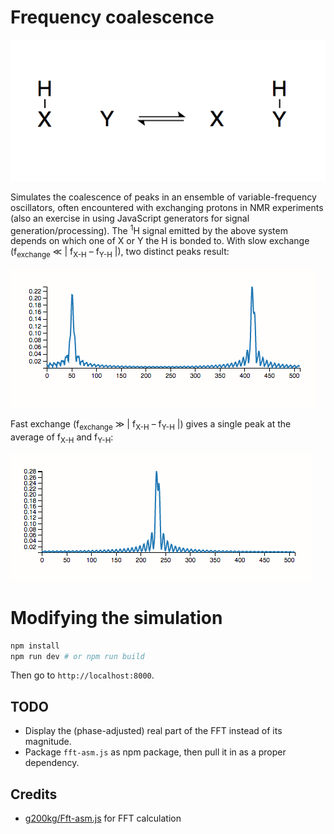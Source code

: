 # Frequency coalescence
![X-H + Y <-> X + Y-H](exchange.png)

Simulates the coalescence of peaks in an ensemble of variable-frequency oscillators, often encountered with exchanging protons in NMR experiments (also an exercise in using JavaScript generators for signal generation/processing).
The <sup>1</sup>H signal emitted by the above system depends on which one of X or Y the H is bonded to. With slow exchange (f<sub>exchange</sub> ≪ | f<sub>X-H</sub> – f<sub>Y-H</sub> |), two distinct peaks result:

![slow exchange spectrum](slow.png)

Fast exchange (f<sub>exchange</sub> ≫ | f<sub>X-H</sub> – f<sub>Y-H</sub> |) gives a single peak at the average of f<sub>X-H</sub> and f<sub>Y-H</sub>:

![slow exchange spectrum](fast.png)

# Modifying the simulation

```bash
npm install
npm run dev # or npm run build
```

Then go to `http://localhost:8000`.
## TODO
- Display the (phase-adjusted) real part of the FFT instead of its magnitude.
- Package `fft-asm.js` as npm package, then pull it in as a proper dependency.

## Credits
- [g200kg/Fft-asm.js](https://github.com/g200kg/Fft-asm.js) for FFT calculation

